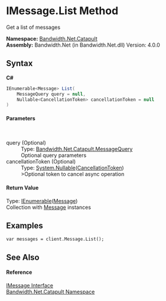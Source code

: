 ﻿# IMessage.List Method 
 

Get a list of messages

**Namespace:**&nbsp;<a href ="N_Bandwidth_Net_Catapult.md">Bandwidth.Net.Catapult</a><br />**Assembly:**&nbsp;Bandwidth.Net (in Bandwidth.Net.dll) Version: 4.0.0

## Syntax

**C#**<br />
``` C#
IEnumerable<Message> List(
	MessageQuery query = null,
	Nullable<CancellationToken> cancellationToken = null
)
```


#### Parameters
&nbsp;<dl><dt>query (Optional)</dt><dd>Type: <a href ="T_Bandwidth_Net_Catapult_MessageQuery.md">Bandwidth.Net.Catapult.MessageQuery</a><br />Optional query parameters</dd><dt>cancellationToken (Optional)</dt><dd>Type: <a href="http://msdn2.microsoft.com/en-us/library/b3h38hb0" target="_blank">System.Nullable</a>(<a href="http://msdn2.microsoft.com/en-us/library/dd384802" target="_blank">CancellationToken</a>)<br />>Optional token to cancel async operation</dd></dl>

#### Return Value
Type: <a href="http://msdn2.microsoft.com/en-us/library/9eekhta0" target="_blank">IEnumerable</a>(<a href ="T_Bandwidth_Net_Catapult_Message.md">Message</a>)<br />Collection with <a href ="T_Bandwidth_Net_Catapult_Message.md">Message</a> instances

## Examples

```
var messages = client.Message.List();
```


## See Also


#### Reference
<a href ="T_Bandwidth_Net_Catapult_IMessage.md">IMessage Interface</a><br /><a href ="N_Bandwidth_Net_Catapult.md">Bandwidth.Net.Catapult Namespace</a><br />